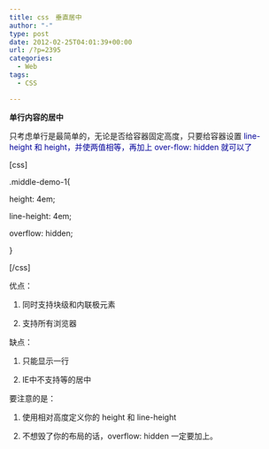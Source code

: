 ```yaml
---
title: css　垂直居中
author: "-"
type: post
date: 2012-02-25T04:01:39+00:00
url: /?p=2395
categories:
  - Web
tags:
  - CSS

---
```

**单行内容的居中**
  
只考虑单行是最简单的，无论是否给容器固定高度，只要给容器设置 <span style="color: #000099;">line-height 和 <span style="color: #000099;">height，并使两值相等，再加上 <span style="color: #000099;">over-flow: hidden 就可以了

[css]

.middle-demo-1{
  
height: 4em;
  
line-height: 4em;
  
overflow: hidden;
  
}

[/css]

优点：
  
1. 同时支持块级和内联极元素
  
2. 支持所有浏览器
  
缺点：
  
1. 只能显示一行
  
2. IE中不支持<img>等的居中
  
要注意的是：
  
1. 使用相对高度定义你的 height 和 line-height
  
2. 不想毁了你的布局的话，overflow: hidden 一定要加上。